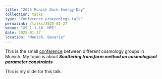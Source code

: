 ```yaml
---
title: "2025 Munich Dark Energy Day"
collection: talks
type: "Conference proceedings talk"
permalink: /talks/2025-01-27
venue: "X5 1.1.18, MPE"
date: 2025-01-27
location: "Munich, Bavaria"
---
```


This is the small [conference](https://indico.ph.tum.de/event/7774/) between different cosmology groups in Munich. My topic is about _**Scattering transform method on cosmological parameter constraints**_

This is my slide for this talk. 
